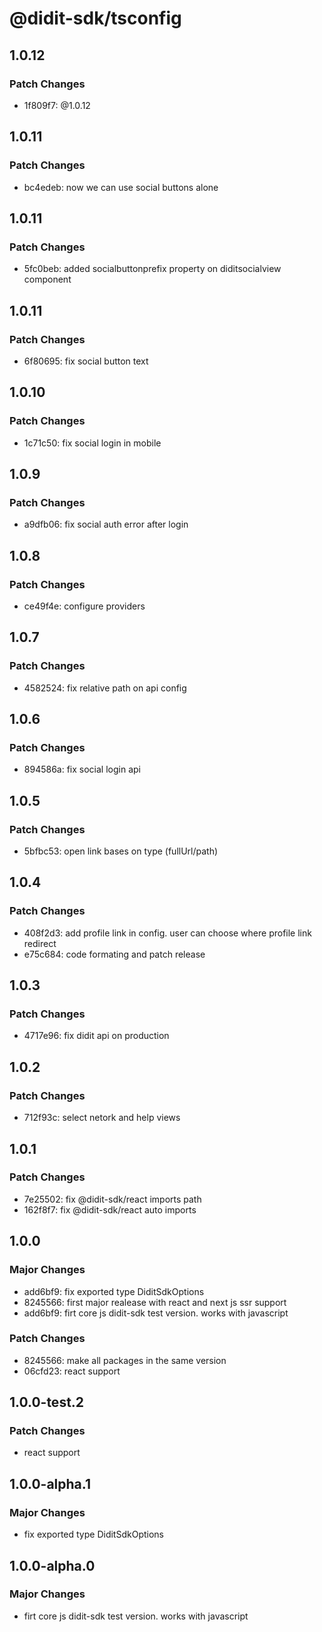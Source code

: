 # @didit-sdk/tsconfig

## 1.0.12

### Patch Changes

- 1f809f7: @1.0.12

## 1.0.11

### Patch Changes

- bc4edeb: now we can use social buttons alone

## 1.0.11

### Patch Changes

- 5fc0beb: added socialbuttonprefix property on diditsocialview component

## 1.0.11

### Patch Changes

- 6f80695: fix social button text

## 1.0.10

### Patch Changes

- 1c71c50: fix social login in mobile

## 1.0.9

### Patch Changes

- a9dfb06: fix social auth error after login

## 1.0.8

### Patch Changes

- ce49f4e: configure providers

## 1.0.7

### Patch Changes

- 4582524: fix relative path on api config

## 1.0.6

### Patch Changes

- 894586a: fix social login api

## 1.0.5

### Patch Changes

- 5bfbc53: open link bases on type (fullUrl/path)

## 1.0.4

### Patch Changes

- 408f2d3: add profile link in config. user can choose where profile link redirect
- e75c684: code formating and patch release

## 1.0.3

### Patch Changes

- 4717e96: fix didit api on production

## 1.0.2

### Patch Changes

- 712f93c: select netork and help views

## 1.0.1

### Patch Changes

- 7e25502: fix @didit-sdk/react imports path
- 162f8f7: fix @didit-sdk/react auto imports

## 1.0.0

### Major Changes

- add6bf9: fix exported type DiditSdkOptions
- 8245566: first major realease with react and next js ssr support
- add6bf9: firt core js didit-sdk test version. works with javascript

### Patch Changes

- 8245566: make all packages in the same version
- 06cfd23: react support

## 1.0.0-test.2

### Patch Changes

- react support

## 1.0.0-alpha.1

### Major Changes

- fix exported type DiditSdkOptions

## 1.0.0-alpha.0

### Major Changes

- firt core js didit-sdk test version. works with javascript
